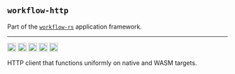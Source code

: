 ## `workflow-http`

Part of the [`workflow-rs`](https://github.com/workflow-rs) application framework.

***


[<img alt="github" src="https://img.shields.io/badge/github-workflow--rs-8da0cb?style=for-the-badge&labelColor=555555&color=8da0cb&logo=github" height="20">](https://github.com/workflow-rs/workflow-rs)
[<img alt="crates.io" src="https://img.shields.io/crates/v/workflow-http.svg?maxAge=2592000&style=for-the-badge&color=fc8d62&logo=rust" height="20">](https://crates.io/crates/workflow-http)
[<img alt="docs.rs" src="https://img.shields.io/badge/docs.rs-workflow--http-56c2a5?maxAge=2592000&style=for-the-badge&logo=docs.rs" height="20">](https://docs.rs/workflow-http)
<img alt="license" src="https://img.shields.io/crates/l/workflow-http.svg?maxAge=2592000&color=6ac&style=for-the-badge&logoColor=fff" height="20">
<img src="https://img.shields.io/badge/platform- wasm32/browser -informational?style=for-the-badge&color=50a0f0" height="20">


HTTP client that functions uniformly on native and WASM targets.